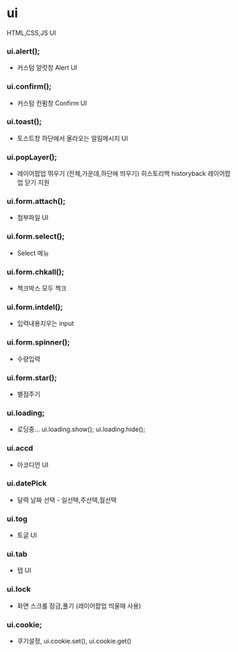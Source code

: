 # ui
HTML,CSS,JS UI

### ui.alert();
  * 커스텀 알럿창 Alert UI
### ui.confirm();
  * 커스텀 컨펌창 Confirm UI
### ui.toast();
  * 토스트창 하단에서 올라오는 알림메시지 UI
### ui.popLayer();
  * 레이어팝업 뛰우기 (전체,가운데,하단에 띄우기)  히스토리백 historyback 레이어팝업 닫기 지원
### ui.form.attach();
  * 첨부파일 UI
### ui.form.select();
  * Select 메뉴
### ui.form.chkall();
  * 첵크박스 모두 첵크
### ui.form.intdel();
  * 입력내용지우는 input
### ui.form.spinner();
  * 수량입력
### ui.form.star();
  * 별점주기
### ui.loading;
  * 로딩중...  ui.loading.show(); ui.loading.hide();
### ui.accd
  * 아코디언 UI
### ui.datePick
  * 달력 날짜 선택 - 일선택,주선택,월선택
### ui.tog
  * 토글 UI
### ui.tab
* 탭 UI
### ui.lock
  * 화면 스크롤 잠금,풀기 (레이어팝업 띄울때 사용)
### ui.cookie;
  * 쿠기설정,  ui.cookie.set(), ui.cookie.get()

  
